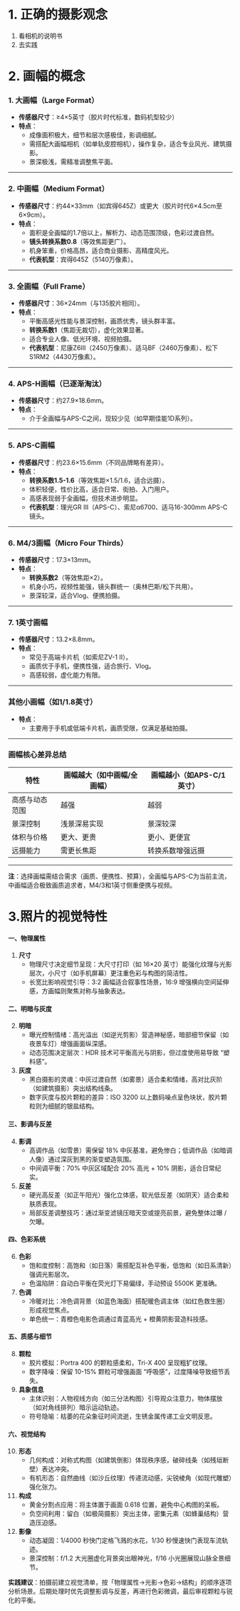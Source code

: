 # 1. 正确的摄影观念

1. 看相机的说明书
2. 去实践

# 2. 画幅的概念

### **1. 大画幅（Large Format）** 
- **传感器尺寸**：≥4×5英寸（胶片时代标准，数码机型较少）
- **特点**：
  - 成像面积极大，细节和层次感极佳，影调细腻。
  - 需搭配大画幅相机（如单轨皮腔相机），操作复杂，适合专业风光、建筑摄影。
  - 景深极浅，需精准调整焦平面。

---

### **2. 中画幅（Medium Format）** 
- **传感器尺寸**：约44×33mm（如宾得645Z）或更大（胶片时代6×4.5cm至6×9cm）。
- **特点**：
  - 面积是全画幅的1.7倍以上，解析力、动态范围顶级，色彩过渡自然。
  - **镜头转换系数0.8**（等效焦距更广）。
  - 机身笨重，价格高昂，适合商业摄影、高精度风光。
  - **代表机型**：宾得645Z（5140万像素）。

---

### **3. 全画幅（Full Frame）** 
- **传感器尺寸**：36×24mm（与135胶片相同）。
- **特点**：
  - 平衡高感光性能与景深控制，画质优秀，镜头群丰富。
  - **转换系数1**（焦距无裁切），虚化效果显著。
  - 适合专业人像、低光环境、视频拍摄。
  - **代表机型**：尼康Z6Ⅲ（2450万像素）、适马BF（2460万像素）、松下S1RM2（4430万像素）。

---

### **4. APS-H画幅（已逐渐淘汰）**
- **传感器尺寸**：约27.9×18.6mm。
- **特点**：
  - 介于全画幅与APS-C之间，现较少见（如早期佳能1D系列）。

---

### **5. APS-C画幅** 
- **传感器尺寸**：约23.6×15.6mm（不同品牌略有差异）。
- **特点**：
  - **转换系数1.5-1.6**（等效焦距×1.5/1.6，适合远摄）。
  - 体积轻便，性价比高，适合日常、街拍、入门用户。
  - 高感表现弱于全画幅，但技术进步明显。
  - **代表机型**：理光GR III（APS-C）、索尼α6700、适马16-300mm APS-C镜头。

---

### **6. M4/3画幅（Micro Four Thirds）**
- **传感器尺寸**：17.3×13mm。
- **特点**：
  - **转换系数2**（等效焦距×2）。
  - 机身小巧，视频性能强，镜头群统一（奥林巴斯/松下共用）。
  - 景深较深，适合Vlog、便携拍摄。

---

### **7. 1英寸画幅** 
- **传感器尺寸**：13.2×8.8mm。
- **特点**：
  - 常见于高端卡片机（如索尼ZV-1 II）。
  - 画质优于手机，便携性强，适合旅行、Vlog。
  - 高感较弱，虚化能力有限。

---

### **其他小画幅**（如1/1.8英寸）
- **特点**：
  - 主要用于手机或低端卡片机，画质受限，仅满足基础拍摄。

---

### **画幅核心差异总结** 
| **特性**       | **画幅越大**（如中画幅/全画幅） | **画幅越小**（如APS-C/1英寸） |
|----------------|--------------------------------|------------------------------|
| 高感与动态范围 | 越强                           | 越弱                         |
| 景深控制       | 浅景深易实现                   | 景深较深                     |
| 体积与价格     | 更大、更贵                     | 更小、更便宜                 |
| 远摄能力       | 需更长焦距                     | 转换系数增强远摄             |

---

**注**：选择画幅需结合需求（画质、便携性、预算），全画幅与APS-C为当前主流，中画幅适合极致画质追求者，M4/3和1英寸侧重便携与视频。


# 3.照片的视觉特性
#### 一、物理属性

  

1. **尺寸**
    - 物理尺寸决定细节呈现：大尺寸打印（如 16×20 英寸）能强化纹理与光影层次，小尺寸（如手机屏幕）更注重色彩与构图的简洁性。
    - 长宽比影响视觉引导：3:2 画幅适合叙事性场景，16:9 增强横向空间延伸感，方画幅则聚焦对称与抽象表达。

#### 二、明暗与灰度



2. **明暗**
    - 曝光控制情绪：高光溢出（如逆光剪影）营造神秘感，暗部细节保留（如夜景车灯）增强画面纵深感。
    - 动态范围决定层次：HDR 技术可平衡高光与阴影，但过度使用易导致 “塑料感”。
3. **灰度**
    - 黑白摄影的灵魂：中灰过渡自然（如雾景）适合柔和情绪，高对比灰阶（如建筑摄影）突出结构线条。
    - 数字灰度与胶片颗粒的差异：ISO 3200 以上数码噪点呈色块状，胶片颗粒则为细腻的银盐结构。

#### 三、影调与反差

  

4. **影调**
    - 高调作品（如雪景）需保留 18% 中灰基准，避免惨白；低调作品（如暗调人像）通过深灰到黑的渐变塑造氛围。
    - 中间调平衡：70% 中灰区域配合 20% 高光 + 10% 阴影，适合日常纪实。
5. **反差**
    - 硬光高反差（如正午阳光）强化立体感，软光低反差（如阴天）适合柔和肤质表现。
    - 局部反差调整技巧：通过渐变滤镜压暗天空或提亮前景，避免整体过曝 / 欠曝。

#### 四、色彩系统

  

6. **色彩**
    - 饱和度控制：高饱和（如日落）需搭配互补色平衡，低饱和（如日系清新）强调光影层次。
    - 色温陷阱：自动白平衡在荧光灯下易偏绿，手动预设 5500K 更准确。
7. **色调**
    - 冷暖对比：冷色调背景（如蓝色海面）搭配暖色调主体（如红色救生圈）形成视觉焦点。
    - 单色统一：青橙色电影色调通过青蓝高光 + 橙黄阴影营造科技感。

#### 五、质感与细节

  

8. **颗粒**
    - 胶片模拟：Portra 400 的颗粒感柔和，Tri-X 400 呈现粗犷纹理。
    - 数字降噪：保留 10-15% 颗粒可增强画面 “呼吸感”，过度降噪导致细节丢失。
9. **具象信息**
    - 主体识别：人物视线方向（如三分法构图）引导观众注意力，物体摆放（如对角线排列）暗示运动轨迹。
    - 符号隐喻：枯萎的花朵象征时间流逝，生锈金属传递工业文明反思。

#### 六、视觉结构

  

10. **形态**
    - 几何构成：对称式构图（如建筑倒影）体现秩序感，破碎线条（如残垣断壁）表达冲突。
    - 有机形态：自然曲线（如沙丘纹理）传递流动感，尖锐棱角（如现代雕塑）强化张力。
11. **构成**
    - 黄金分割点应用：将主体置于画面 0.618 位置，避免中心构图的呆板。
    - 负空间利用：留白（如极简摄影）突出主体，密集元素（如蜂巢结构）营造压迫感。
12. **影像**
    - 动态凝固：1/4000 秒快门定格飞溅的水花，1/30 秒慢速快门表现车流轨迹。
    - 景深控制：f/1.2 大光圈虚化背景突出眼神光，f/16 小光圈展现山脉全景细节。

  

**实践建议**：拍摄前建立视觉清单，按「物理属性→光影→色彩→结构」的顺序逐项分析场景。后期处理时优先调整影调与反差，再进行色彩微调，最后审视颗粒与锐化的平衡。
